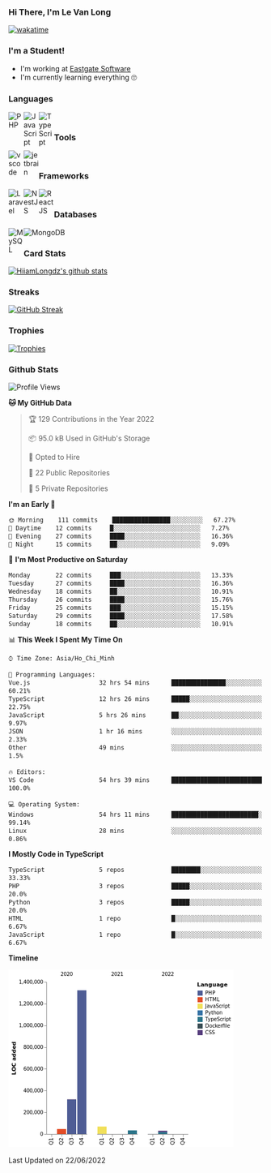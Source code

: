 ### Hi There, I'm Le Van Long 

[![wakatime](https://wakatime.com/badge/user/6843c55a-2a06-4fcd-8ddd-3f4718f8cf4d.svg)](https://wakatime.com/@6843c55a-2a06-4fcd-8ddd-3f4718f8cf4d)

### I'm a Student!
- I'm working at [Eastgate Software](https://eastgate-software.com/)
- I'm currently learning everything 🙄

### Languages
<img align="left" alt="PHP" src="https://img.icons8.com/dusk/64/000000/php-logo.png" width="30px"/>
<img align="left" alt="JavaScript" src="https://img.icons8.com/dusk/64/000000/javascript.png" width="30px"/>
<img align="left" alt="TypeScript" src="https://img.icons8.com/typescript" width="30px" />
<br />

### Tools
<img align="left" alt="vscode" src="https://img.icons8.com/dusk/64/000000/visual-studio-code-2019.png" width="30px"/>
<img align="left" alt="jetbrain" src="https://camo.githubusercontent.com/8268dcfb76697dd53286590ec9b4385d7a0b89ce/68747470733a2f2f63646e2e6a7364656c6976722e6e65742f6e706d2f73696d706c652d69636f6e734076332f69636f6e732f6a6574627261696e732e737667" width="30px"/>
<br />

### Frameworks
<img align="left" alt="Laravel" src="https://img.icons8.com/ios/50/000000/laravel.png" width="30px"/>
<img align="left" alt="NestJS" src="https://d33wubrfki0l68.cloudfront.net/e937e774cbbe23635999615ad5d7732decad182a/26072/logo-small.ede75a6b.svg" width="30px" />
<img align="left" alt="ReactJS" src="https://img.icons8.com/dusk/64/000000/react.png" width="30px" />
<br />

### Databases
<img align="left" alt="MySQL" src="https://img.icons8.com/ios-filled/50/000000/mysql-logo.png" width="30px"/>
<img align="left" alt="MongoDB" src="https://webimages.mongodb.com/_com_assets/cms/kpo5kblefbjq79065-Horizontal_Default.svg?auto=format%252Ccompress" height="30px" />
<br />

### Card Stats
[![HiiamLongdz's github stats](https://github-readme-stats.vercel.app/api?username=Eliitme&show_icons=true&theme=default)](#CardStats)

### Streaks
[![GitHub Streak](http://github-readme-streak-stats.herokuapp.com?user=Eliitme)](#Streaks)

### Trophies
[![Trophies](https://github-profile-trophy.vercel.app/?username=Eliitme&margin-w=10&theme=discord)](#Trophies)

### Github Stats
<!--START_SECTION:waka-->
![Profile Views](http://img.shields.io/badge/Profile%20Views-1-blue)

**🐱 My GitHub Data** 

> 🏆 129 Contributions in the Year 2022
 > 
> 📦 95.0 kB Used in GitHub's Storage 
 > 
> 💼 Opted to Hire
 > 
> 📜 22 Public Repositories 
 > 
> 🔑 5 Private Repositories  
 > 
**I'm an Early 🐤** 

```text
🌞 Morning    111 commits    ████████████████░░░░░░░░░   67.27% 
🌆 Daytime    12 commits     █░░░░░░░░░░░░░░░░░░░░░░░░   7.27% 
🌃 Evening    27 commits     ████░░░░░░░░░░░░░░░░░░░░░   16.36% 
🌙 Night      15 commits     ██░░░░░░░░░░░░░░░░░░░░░░░   9.09%

```
📅 **I'm Most Productive on Saturday** 

```text
Monday       22 commits     ███░░░░░░░░░░░░░░░░░░░░░░   13.33% 
Tuesday      27 commits     ████░░░░░░░░░░░░░░░░░░░░░   16.36% 
Wednesday    18 commits     ██░░░░░░░░░░░░░░░░░░░░░░░   10.91% 
Thursday     26 commits     ████░░░░░░░░░░░░░░░░░░░░░   15.76% 
Friday       25 commits     ███░░░░░░░░░░░░░░░░░░░░░░   15.15% 
Saturday     29 commits     ████░░░░░░░░░░░░░░░░░░░░░   17.58% 
Sunday       18 commits     ██░░░░░░░░░░░░░░░░░░░░░░░   10.91%

```


📊 **This Week I Spent My Time On** 

```text
⌚︎ Time Zone: Asia/Ho_Chi_Minh

💬 Programming Languages: 
Vue.js                   32 hrs 54 mins      ███████████████░░░░░░░░░░   60.21% 
TypeScript               12 hrs 26 mins      █████░░░░░░░░░░░░░░░░░░░░   22.75% 
JavaScript               5 hrs 26 mins       ██░░░░░░░░░░░░░░░░░░░░░░░   9.97% 
JSON                     1 hr 16 mins        ░░░░░░░░░░░░░░░░░░░░░░░░░   2.33% 
Other                    49 mins             ░░░░░░░░░░░░░░░░░░░░░░░░░   1.5%

🔥 Editors: 
VS Code                  54 hrs 39 mins      █████████████████████████   100.0%

💻 Operating System: 
Windows                  54 hrs 11 mins      ████████████████████████░   99.14% 
Linux                    28 mins             ░░░░░░░░░░░░░░░░░░░░░░░░░   0.86%

```

**I Mostly Code in TypeScript** 

```text
TypeScript               5 repos             ████████░░░░░░░░░░░░░░░░░   33.33% 
PHP                      3 repos             █████░░░░░░░░░░░░░░░░░░░░   20.0% 
Python                   3 repos             █████░░░░░░░░░░░░░░░░░░░░   20.0% 
HTML                     1 repo              █░░░░░░░░░░░░░░░░░░░░░░░░   6.67% 
JavaScript               1 repo              █░░░░░░░░░░░░░░░░░░░░░░░░   6.67%

```


**Timeline**

![Chart not found](https://raw.githubusercontent.com/Eliitme/Eliitme/master/charts/bar_graph.png) 


 Last Updated on 22/06/2022
<!--END_SECTION:waka-->
